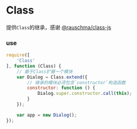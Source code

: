 # Class

提供`Class`的继承，感谢 [@rauschma/class-js](https://github.com/rauschma/class-js?ref=zbfe)

### use

```js
require([
    'Class'
], function (Class) {
    // 基于Class扩展一个模块
    var Dialog = Class.extend({
        // 继承的模块必须包含`constructor`构造函数
        constructor: function () {
            Dialog.super.constructor.call(this);
        }
    });

    var app = new Dialog();
});
```